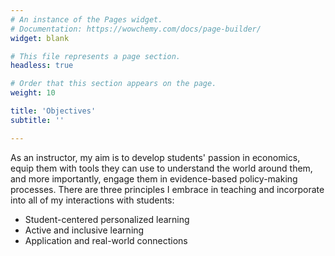 ```yaml
---
# An instance of the Pages widget.
# Documentation: https://wowchemy.com/docs/page-builder/
widget: blank

# This file represents a page section.
headless: true

# Order that this section appears on the page.
weight: 10

title: 'Objectives'
subtitle: ''

---
```


As an instructor, my aim is to develop students' passion in economics, equip them with tools they can use to understand the world around them, and more importantly, engage them in evidence-based policy-making processes. There are three principles I embrace in teaching and incorporate into all of my interactions with students:

- Student-centered personalized learning
- Active and inclusive learning
- Application and real-world connections


